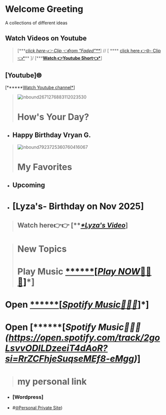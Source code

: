 # Welcome Greeting
A collections of different ideas

 ## Watch Videos on Youtube
 > [****[*click here-👉 Clip 👈from "Faded"***](https://youtube.com/clip/UgkxnuxdLHJsQCcrb0TFZnRaZVV5-eopgoCx?si=G9NJ2874i0IeZqe6)*]  //
  > [ **** [click here 👉🌐- Clip👈*](https://youtube.com/clip/UgkxHpKLRjADx3VWUeGvLiNlMbrH06Y7JP3F?si=-38LOzrN9KN_r7pJ)**  ]/
> [*****[Watch 👉Youtube Short👈*](https://youtube.com/shorts/_NinazWF4qw?si=qUPGSSoDIYlMO0jp)**]
  ## [Youtube]🌐
  [******[Watch Youtube channel*](https://www.youtube.com/@WilliamFamily-1938)]
> ![inbound2671276883112023530](https://github.com/user-attachments/assets/c617cd10-03a7-46ee-9a6a-afc19f828458)
> # How's Your Day?
- ## Happy Birthday Vryan G.
> ![inbound7923725360760416067](https://github.com/user-attachments/assets/f110e80c-6bf6-40db-a100-ebde68c0f257)
>
># My Favorites
>
- ## Upcoming
- # [Lyza's- Birthday on Nov 2025]
>  ## Watch here👉👉 [***[*Lyza's Video](https://github.com/user-attachments/assets/575e043b-bd1b-42b7-a576-0d7e1e4098fb)*]


> # New Topics
> # Play Music [******[*Play NOW*🎹🎸🎺]](https://open.spotify.com/track/1rWKWAuvosIKUJkzapuUlW?si=3WzvnoHnTomu8ip6To4yBA)*]
> ####
# Open [******[*Spotify Music🎹🎺🎸*]](https://open.spotify.com/track/7i6fhlzpTeObDTsISlsU8Z?si=IYljRYc2QliwQ6gnB3Bu-g)*] 
# Open [******[*Spotify Music🎸🎸🎺(https://open.spotify.com/track/2goLsvvODILDzeeiT4dAoR?si=RrZCFhjeSuqseMEf8-eMgg)*]
> # my personal link
- ### [Wordpress]
-  #[🌐Personal Private Site](https://william3164.wordpress.com))


> 



